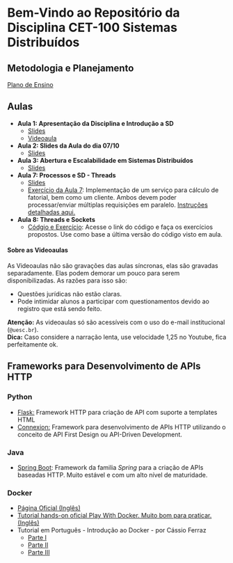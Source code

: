 # Bem-Vindo ao Repositório da Disciplina CET-100 Sistemas Distribuídos


## Metodologia e Planejamento

[Plano de Ensino](https://github.com/profmathias/cet-100/blob/master/CET100%20-%20Plano%20de%20Ensino.doc?raw=true)

## Aulas

- **Aula 1: Apresentação da Disciplina e Introdução a SD**
  - [Slides](https://www.icloud.com/iclouddrive/0z8lgr8LK7aqR8vVlMRaT7MBA#SD)
  - [Videoaula](https://youtu.be/Mp44Ai-e9ZQ)
- **Aula 2: Slides da Aula do dia 07/10**
  - [Slides](https://www.icloud.com/iclouddrive/0fbOc_5jvX2yEi8By6XCXBPVQ#SD-Aula2)
- **Aula 3: Abertura e Escalabilidade em Sistemas Distribuídos**
  - [Slides](https://www.icloud.com/iclouddrive/0Ux26grBE8Hu1HRHbI9OL2X0g#SD-Aula3)
- **Aula 7: Processos e SD - Threads**
  - [Slides](https://www.icloud.com/iclouddrive/0hIge7fTyiFjxSiGwlDCPivog#SD-Aula7)
  - [Exercício da Aula 7](https://github.com/profmathias/cet-100/tree/master/Codigo/Aula7-Threads): Implementação de um serviço para cálculo de fatorial, bem como um cliente. Ambos devem poder processar/enviar múltiplas requisições em paralelo. [Instruções detalhadas aqui.](https://github.com/profmathias/cet-100/tree/master/Codigo/Aula7-Threads)
- **Aula 8: Threads e Sockets**
  - [Códgio e Exercício](https://github.com/profmathias/cet-100/blob/master/Codigo/Aula8-Threads_e_sockets/README.md): Acesse o link do código e faça os exercícios    propostos. Use como base a última versão do código visto em aula.

#### Sobre as  Videoaulas

As Videoaulas não são gravações das aulas síncronas, elas são gravadas separadamente. Elas podem demorar um pouco para serem disponibilizadas. As razões para isso são:
  - Questões jurídicas não estão claras.
  - Pode intimidar alunos a participar com questionamentos devido ao
    registro que está sendo feito.

**Atenção:** As videoaulas só são acessíveis com o uso do e-mail institucional (`@uesc.br`).\
**Dica:** Caso considere a narração lenta, use velocidade 1,25 no Youtube, fica perfeitamente ok.


## Frameworks para Desenvolvimento de APIs HTTP

### Python

- [Flask:](https://flask.palletsprojects.com/en/1.1.x/) Framework HTTP para criação de API com suporte a templates HTML
- [Connexion:](https://pypi.org/project/connexion/) Framework para desenvolvimento de APIs HTTP utilizando o conceito de API First Design ou API-Driven Development.

### Java
- [Spring Boot](https://spring.io/projects/spring-boot): Framework da familia *Spring* para a criação de APIs baseadas HTTP. Muito estável e com um alto nível de maturidade.

### Docker

- [Página Oficial (Inglês)](https://www.docker.com)
- [Tutorial hands-on oficial Play With Docker. Muito bom para praticar. (Inglês)](https://www.docker.com/play-with-docker)
- Tutorial em Português - Introdução ao Docker - por Cássio Ferraz
  * [Parte I](https://medium.com/@ferrazcassim/introdução-ao-docker-parte-i-7c6ecad3b4fd)
  * [Parte II](https://medium.com/@ferrazcassim/introdução-ao-docker-parte-ii-b44666837d37)
  * [Parte III](https://medium.com/@ferrazcassim/introdução-ao-docker-parte-iii-a675dfbea11e)
